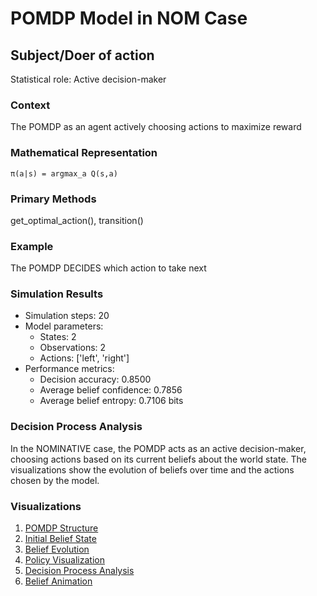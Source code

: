 # POMDP Model in NOM Case

## Subject/Doer of action

Statistical role: Active decision-maker

### Context

The POMDP as an agent actively choosing actions to maximize reward

### Mathematical Representation

```
π(a|s) = argmax_a Q(s,a)
```

### Primary Methods

get_optimal_action(), transition()

### Example

The POMDP DECIDES which action to take next

### Simulation Results

* Simulation steps: 20
* Model parameters:
  - States: 2
  - Observations: 2
  - Actions: ['left', 'right']
* Performance metrics:
  - Decision accuracy: 0.8500
  - Average belief confidence: 0.7856
  - Average belief entropy: 0.7106 bits

### Decision Process Analysis

In the NOMINATIVE case, the POMDP acts as an active decision-maker, choosing actions based on its current beliefs about the world state. The visualizations show the evolution of beliefs over time and the actions chosen by the model.

### Visualizations

1. [POMDP Structure](pomdp_structure.png)
2. [Initial Belief State](initial_belief.png)
3. [Belief Evolution](belief_evolution.png)
4. [Policy Visualization](policy_visualization.png)
5. [Decision Process Analysis](decision_process.png)
6. [Belief Animation](belief_animation.gif)

